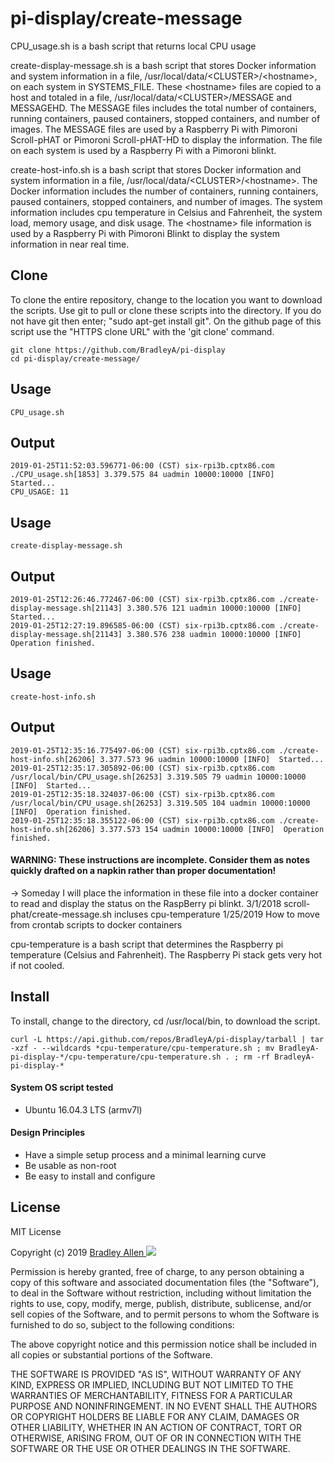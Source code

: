 # pi-display/create-message

CPU_usage.sh is a bash script that returns local CPU usage

create-display-message.sh is a bash script that stores Docker information and system information in a file, /usr/local/data/\<CLUSTER\>/\<hostname\>, on each system in SYSTEMS_FILE.  These \<hostname\> files are copied to a host and totaled in a file, /usr/local/data/\<CLUSTER\>/MESSAGE and MESSAGEHD.  The MESSAGE files includes the total number of containers, running containers, paused containers, stopped containers, and number of images.  The MESSAGE files are used by a Raspberry Pi with Pimoroni Scroll-pHAT or Pimoroni Scroll-pHAT-HD to display the information.  The <hostname> file on each system is used by a Raspberry Pi with a Pimoroni blinkt.
    
create-host-info.sh is a bash script that stores Docker information and system information in a file, /usr/local/data/\<CLUSTER\>/\<hostname\>.  The Docker information includes the number of containers, running containers, paused containers, stopped containers, and number of images.  The system information includes cpu temperature in Celsius and Fahrenheit, the system load, memory usage, and disk usage.  The \<hostname\> file information is used by a Raspberry Pi with Pimoroni Blinkt to display the system information in near real time.  

## Clone

To clone the entire repository, change to the location you want to download the scripts. Use git to pull or clone these scripts into the directory. If you do not have git then enter; "sudo apt-get install git". On the github page of this script use the "HTTPS clone URL" with the 'git clone' command.

    git clone https://github.com/BradleyA/pi-display
    cd pi-display/create-message/


## Usage

    CPU_usage.sh

## Output

    2019-01-25T11:52:03.596771-06:00 (CST) six-rpi3b.cptx86.com ./CPU_usage.sh[1853] 3.379.575 84 uadmin 10000:10000 [INFO]          Started...
    CPU_USAGE: 11

## Usage

    create-display-message.sh

## Output

    2019-01-25T12:26:46.772467-06:00 (CST) six-rpi3b.cptx86.com ./create-display-message.sh[21143] 3.380.576 121 uadmin 10000:10000 [INFO]  Started...
    2019-01-25T12:27:19.896585-06:00 (CST) six-rpi3b.cptx86.com ./create-display-message.sh[21143] 3.380.576 238 uadmin 10000:10000 [INFO]  Operation finished.

## Usage

    create-host-info.sh

## Output

    2019-01-25T12:35:16.775497-06:00 (CST) six-rpi3b.cptx86.com ./create-host-info.sh[26206] 3.377.573 96 uadmin 10000:10000 [INFO]  Started...
    2019-01-25T12:35:17.305892-06:00 (CST) six-rpi3b.cptx86.com /usr/local/bin/CPU_usage.sh[26253] 3.319.505 79 uadmin 10000:10000 [INFO]  Started...
    2019-01-25T12:35:18.324037-06:00 (CST) six-rpi3b.cptx86.com /usr/local/bin/CPU_usage.sh[26253] 3.319.505 104 uadmin 10000:10000 [INFO]  Operation finished.
    2019-01-25T12:35:18.355122-06:00 (CST) six-rpi3b.cptx86.com ./create-host-info.sh[26206] 3.377.573 154 uadmin 10000:10000 [INFO]  Operation finished.
    
#### WARNING: These instructions are incomplete. Consider them as notes quickly drafted on a napkin rather than proper documentation!
-> Someday I will place the information in these file into a docker container to read and display the status on the RaspBerry pi blinkt.
3/1/2018 scroll-phat/create-message.sh incluses cpu-temperature
1/25/2019 How to move from crontab scripts to docker containers

cpu-temperature is a bash script that determines the Raspberry pi  temperature (Celsius and Fahrenheit).  The Raspberry Pi stack gets very hot if not cooled.
    
 ## Install
To install, change to the directory, cd /usr/local/bin, to download the script.

    curl -L https://api.github.com/repos/BradleyA/pi-display/tarball | tar -xzf - --wildcards *cpu-temperature/cpu-temperature.sh ; mv BradleyA-pi-display-*/cpu-temperature/cpu-temperature.sh . ; rm -rf BradleyA-pi-display-*
   

#### System OS script tested
 * Ubuntu 16.04.3 LTS (armv7l)

#### Design Principles
 * Have a simple setup process and a minimal learning curve
 * Be usable as non-root
 * Be easy to install and configure

## License
MIT License

Copyright (c) 2019  [Bradley Allen <img src="https://static.licdn.com/scds/common/u/img/webpromo/btn_viewmy_160x25.png" style="max-width:100%;" >](https://www.linkedin.com/in/bradleyhallen)

Permission is hereby granted, free of charge, to any person obtaining a copy of this software and associated documentation files (the "Software"), to deal in the Software without restriction, including without limitation the rights to use, copy, modify, merge, publish, distribute, sublicense, and/or sell copies of the Software, and to permit persons to whom the Software is furnished to do so, subject to the following conditions:

The above copyright notice and this permission notice shall be included in all copies or substantial portions of the Software.

THE SOFTWARE IS PROVIDED "AS IS", WITHOUT WARRANTY OF ANY KIND, EXPRESS OR IMPLIED, INCLUDING BUT NOT LIMITED TO THE WARRANTIES OF MERCHANTABILITY, FITNESS FOR A PARTICULAR PURPOSE AND NONINFRINGEMENT. IN NO EVENT SHALL THE AUTHORS OR COPYRIGHT HOLDERS BE LIABLE FOR ANY CLAIM, DAMAGES OR OTHER LIABILITY, WHETHER IN AN ACTION OF CONTRACT, TORT OR OTHERWISE, ARISING FROM, OUT OF OR IN CONNECTION WITH THE SOFTWARE OR THE USE OR OTHER DEALINGS IN THE SOFTWARE.

